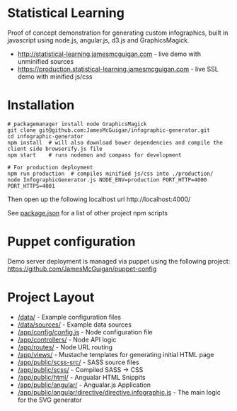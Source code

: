 Statistical Learning
=====================

Proof of concept demonstration for generating custom infographics, built in javascript using node.js, angular.js, d3.js and GraphicsMagick.

- http://statistical-learning.jamesmcguigan.com - live demo with unminified sources
- https://production.statistical-learning.jamesmcguigan.com - live SSL demo with minified js/css

Installation
============
<pre><code># packagemanager install node GraphicsMagick
git clone git@github.com:JamesMcGuigan/infographic-generator.git
cd infographic-generator
npm install  # will also download bower dependencies and compile the client side browserify.js file
npm start    # runs nodemon and compass for development

# For production deployment
npm run production  # compiles minified js/css into ./production/
node InfographicGenerator.js NODE_ENV=production PORT_HTTP=4000 PORT_HTTPS=4001
</code></pre>

Then open up the following localhost url
http://localhost:4000/

See [package.json](https://github.com/JamesMcGuigan/statistical-learning/blob/master/package.json) for a list of other project npm scripts


Puppet configuration
====================

Demo server deployment is managed via puppet using the following project:  
https://github.com/JamesMcGuigan/puppet-config


Project Layout
==============

- [/data/](https://github.com/JamesMcGuigan/statistical-learning/tree/master/data) - Example configuration files
- [/data/sources/](https://github.com/JamesMcGuigan/statistical-learning/tree/master/data/sources/) - Example data sources
- [/app/config/config.js](https://github.com/JamesMcGuigan/statistical-learning/tree/master/app/config/config.js) - Node configuration file
- [/app/controllers/](https://github.com/JamesMcGuigan/statistical-learning/tree/master/app/controllers/) - Node API logic
- [/app/routes/](https://github.com/JamesMcGuigan/statistical-learning/tree/master/app/routes/) - Node URL routing
- [/app/views/](https://github.com/JamesMcGuigan/statistical-learning/tree/master/app/views/) - Mustache templates for generating initial HTML page
- [/app/public/scss-src/](https://github.com/JamesMcGuigan/statistical-learning/tree/master/app/public/scss-src/) - SASS source files
- [/app/public/scss/](https://github.com/JamesMcGuigan/statistical-learning/tree/master/app/public/scss/) - Compiled SASS -> CSS
- [/app/public/html/](https://github.com/JamesMcGuigan/statistical-learning/tree/master/app/public/html/) - Angualar HTML Snippits
- [/app/public/angular/](https://github.com/JamesMcGuigan/statistical-learning/tree/master/app/public/angular/) - Angualar.js Application
- [/app/public/angular/directive/directive.infographic.js](https://github.com/JamesMcGuigan/statistical-learning/tree/master/app/public/angular/directive/directive.infographic.js) - The main logic for the SVG generator
